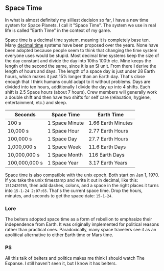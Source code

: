 ## Space Time

In what is almost definitely my silliest decision so far, I have a new time
system for Space Planets.  I call it "Space Time".  The system we use in real
life is called "Earth Time" in the context of my game.

Space time is a decimal time system, meaning it is completely base ten.  Many
[decimal time](https://en.wikipedia.org/wiki/Metric_time) systems have been
proposed over the years.  None have been adopted because people seem to think
that changing the time system everyone uses would be stupid.  Most decimal time
systems keep the size of the day constant and divide the day into 10ths 100th
etc.  Mine keeps the length of the second the same, since it is an SI unit.
From there I derive the length of hours and days.  The length of a space day is
just under 28 Earth hours, which makes it just 15% longer than an Earth day.
That's close enough that I think humans could adapt to it without problems. Days
are divided into ten hours, additionally I divide the day up into 4 shifts.
Each shift is 2.5 Space hours (about 7 hours).  Crew members will generally work
a double shift and then have two shifts for self care (relaxation, hygiene,
entertainment, etc.) and sleep.

| Seconds       | Space Time     | Earth Time         |
|---------------|----------------|--------------------|
| 100 s         | 1 Space Minute | 1.66 Earth Minutes |
| 10,000 s      | 1 Space Hour   | 2.77 Earth Hours   |
| 100,000 s     | 1 Space Day    | 27.7 Earth Hours   |
| 1,000,000 s   | 1 Space Week   | 11.6 Earth Days    |
| 10,000,000 s  | 1 Space Month  | 116 Earth Days     |
| 100,000,000 s | 1 Space Year   | 3.17 Earth Years   |

Space time is also compatible with the unix epoch.  Both start on Jan 1, 1970.
If you take the unix timestamp and write it out in decimal, like this:
`1512420765`, then add dashes, colons, and a space in the right places it turns
into `15-1-24 2:07:65`.  That's the current space time.  Drop the hours, minutes,
and seconds to get the space date: `15-1-24`.  

### Lore

The belters adopted space time as a form of rebellion to emphasize their
independence from Earth.  It was originally implemented for political reasons
rather than practical ones.  Paradoxically, many space travelers see it as an
apolitical alternative to either Earth time or Mars time.

### PS

All this talk of belters and politics makes me think I should watch The Expanse.
I still haven't seen it, but I know it has belters.
